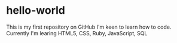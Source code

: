 # hello-world
This is my first repository on GitHub
I'm keen to learn how to code. Currently I'm learing HTML5, CSS, Ruby, JavaScript, SQL
